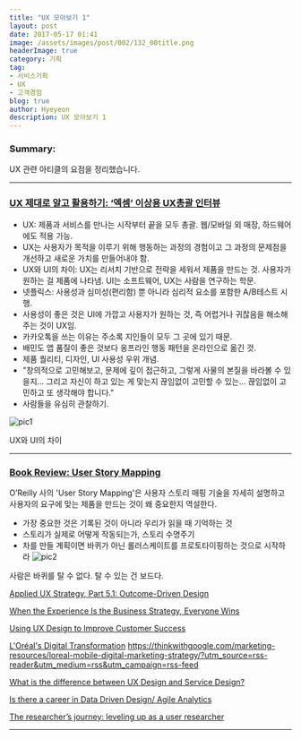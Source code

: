 ```yaml
---
title: "UX 모아보기 1"
layout: post
date: 2017-05-17 01:41
image: /assets/images/post/002/132_00title.png
headerImage: true
category: 기획
tag:
- 서비스기획
- UX
- 고객경험
blog: true
author: Hyeyeon
description: UX 모아보기 1
---
```


### Summary:

UX 관련 아티클의 요점을 정리했습니다.

---

### [UX 제대로 알고 활용하기: ‘엑셈’ 이상용 UX총괄 인터뷰](http://ppss.kr/archives/113881)

* UX: 제품과 서비스를 만나는 시작부터 끝을 모두 총괄. 웹/모바일 외 매장, 하드웨어에도 적용 가능.
* UX는 사용자가 목적을 이루기 위해 행동하는 과정의 경험이고 그 과정의 문제점을 개선하고 새로운 가치를 만들어내야 함.
* UX와 UI의 차이: UX는 리서치 기반으로 전략을 세워서 제품을 만드는 것. 사용자가 원하는 걸 제품에 나타냄. UI는 소프트웨어, UX는 사람을 연구하는 학문.
* 넷플릭스: 사용성과 심미성(편리함) 뿐 아니라 심리적 요소를 포함한 A/B테스트 시행.
* 사용성이 좋은 것은 UI에 가깝고 사용자가 원하는 것, 즉 어렵거나 귀찮음을 해소해주는 것이 UX임.
* 카카오톡을 쓰는 이유는 주소록 지인들이 모두 그 곳에 있기 때문.
* 배민도 앱 품질이 좋은 것보다 옹프라인 행동 패턴을 온라인으로 옮긴 것.
* 제품 퀄리티, 디자인, UI 사용성 우위 개념.
* "창의적으로 고민해보고, 문제에 깊이 접근하고, 그렇게 사물의 본질을 바라볼 수 있을지… 그리고 자신이 하고 있는 게 맞는지 끊임없이 고민할 수 있는… 끊임없이 고민하고 또 생각해야 합니다."
* 사람들을 유심히 관찰하기.

![pic1](http://ppss.kr/wp-content/uploads/2017/05/5-14.jpg)
<figcaption class="caption">UX와 UI의 차이</figcaption>

---

### [Book Review: User Story Mapping](http://www.uxmatters.com/mt/archives/2017/04/book-review-user-story-mapping.php)

O’Reilly 사의 'User Story Mapping'은 사용자 스토리 매핑 기술을 자세히 설명하고 사용자의 요구에 맞는 제품을 만드는 것이 왜 중요한지 역설한다.

* 가장 중요한 것은 기록된 것이 아니라 우리가 읽을 때 기억하는 것
* 스토리가 실제로 어떻게 작동되는가, 스토리 수명주기
* 차를 만들 계획이면 바퀴가 아닌 롤러스케이트를 프로토타이핑하는 것으로 시작하라
![pic2](http://www.uxmatters.com/mt/archives/2017/04/images/UserStoryMapping_Figure1.png)
<figcaption class="caption">사람은 바퀴를 탈 수 없다. 탈 수 있는 건 보드다.</figcaption>





[Applied UX Strategy, Part 5.1: Outcome-Driven Design](http://www.uxmatters.com/mt/archives/2017/04/applied-ux-strategy-part-51-outcome-driven-design.php)

[When the Experience Is the Business Strategy, Everyone Wins](http://www.uxmatters.com/mt/archives/2017/04/when-the-experience-is-the-business-strategy-everyone-wins.php)

[Using UX Design to Improve Customer Success](http://uxmastery.com/how-ux-design-improves-customer-success/)

[L'Oréal's Digital Transformation](https://www.thinkwithgoogle.com/articles/loreal-mobile-digital-marketing-strategy.html)
https://thinkwithgoogle.com/marketing-resources/loreal-mobile-digital-marketing-strategy/?utm_source=rss-reader&utm_medium=rss&utm_campaign=rss-feed

[What is the difference between UX Design and Service Design?](https://www.reddit.com/r/userexperience/comments/65i5wz/what_is_the_difference_between_ux_design_and/)

[Is there a career in Data Driven Design/ Agile Analytics](https://www.reddit.com/r/userexperience/comments/668ig3/is_there_a_career_in_data_driven_design_agile/)

[The researcher’s journey: leveling up as a user researcher](http://uxmastery.com/researchers-journey-leveling-user-researcher/)

---
